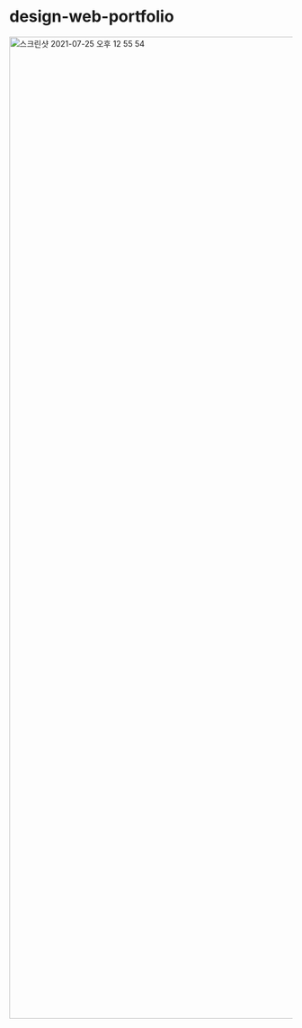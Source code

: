 # design-web-portfolio





<img width="1747" alt="스크린샷 2021-07-25 오후 12 55 54" src="https://user-images.githubusercontent.com/83706188/126887250-0c1291d0-e090-4b24-85e6-f23f9548ffed.png">
